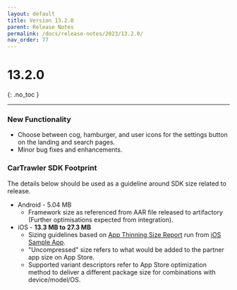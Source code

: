 ```yaml
---
layout: default
title: Version 13.2.0 
parent: Release Notes
permalink: /docs/release-notes/2023/13.2.0/
nav_order: 77
---
```


# 13.2.0

{: .no_toc }

---

### New Functionality

* Choose between cog, hamburger, and user icons for the settings button on the landing and search pages.
* Minor bug fixes and enhancements.

### CarTrawler SDK Footprint
The details below should be used as a guideline around SDK size related to release.
* Android - 5.04 MB
  * Framework size as referenced from AAR file released to artifactory (Further optimisations expected from integration).
* iOS - **13.3 MB to 27.3 MB**
    * Sizing guidelines based on <a href="https://github.com/cartrawler/cartrawler.github.io/blob/master/ios-report.txt" target="_blank">App Thinning Size Report</a> run from <a href="https://github.com/cartrawler/cartrawler-ios-integration" target="_blank">iOS Sample App</a>.
    * "Uncompressed" size refers to what would be added to the partner app size on App Store.
    * Supported variant descriptors refer to App Store optimization method to deliver a different package size for combinations with device/model/OS.
